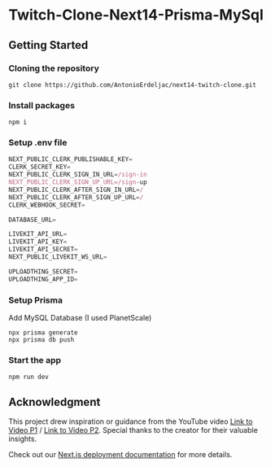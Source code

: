 # Twitch-Clone-Next14-Prisma-MySql

## Getting Started

### Cloning the repository

```shell
git clone https://github.com/AntonioErdeljac/next14-twitch-clone.git
```

### Install packages

```shell
npm i
```

### Setup .env file

```js
NEXT_PUBLIC_CLERK_PUBLISHABLE_KEY=
CLERK_SECRET_KEY=
NEXT_PUBLIC_CLERK_SIGN_IN_URL=/sign-in
NEXT_PUBLIC_CLERK_SIGN_UP_URL=/sign-up
NEXT_PUBLIC_CLERK_AFTER_SIGN_IN_URL=/
NEXT_PUBLIC_CLERK_AFTER_SIGN_UP_URL=/
CLERK_WEBHOOK_SECRET=

DATABASE_URL=

LIVEKIT_API_URL=
LIVEKIT_API_KEY=
LIVEKIT_API_SECRET=
NEXT_PUBLIC_LIVEKIT_WS_URL=

UPLOADTHING_SECRET=
UPLOADTHING_APP_ID=
```

### Setup Prisma

Add MySQL Database (I used PlanetScale)

```shell
npx prisma generate
npx prisma db push

```

### Start the app

```shell
npm run dev
```

## Acknowledgment

This project drew inspiration or guidance from the YouTube video [Link to Video P1](https://www.youtube.com/watch?v=a02JAryRPVU) / [Link to Video P2](https://www.youtube.com/watch?v=nav55-4ISg4). Special thanks to the creator for their valuable insights.

Check out our [Next.js deployment documentation](https://nextjs.org/docs/deployment) for more details.